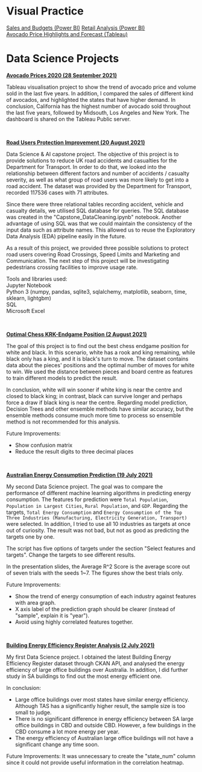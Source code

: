 # Visual Practice

[Sales and Budgets (Power BI)](https://github.com/Eric-HYL/showcase/blob/main/Visual_Practice/Sales_and_Budgets/dashboards.pdf)
[Retail Analysis (Power BI)](https://github.com/Eric-HYL/showcase/blob/main/Visual_Practice/Retail_Analysis/retail_sales_summary.pdf)  
[Avocado Price Highlights and Forecast (Tableau)](https://public.tableau.com/app/profile/eric3982/viz/Avocado_2020/Dashboard1?publish=yes)  

# Data Science Projects

**[Avocado Prices 2020 (28 September 2021)](https://public.tableau.com/app/profile/eric3982/viz/Avocado_2020/Dashboard1?publish=yes)**

Tableau visualisation project to show the trend of avocado price and volume sold in the last five years. In addition, I compared the sales of different kind of avocados, and highlighted the states that have higher demand. In conclusion, California has the highest number of avocado sold throughout the last five years, followed by Midsouth, Los Angeles and New York. The dashboard is shared on the Tableau Public server.

<br/>

**[Road Users Protection Improvement (20 August 2021)](https://github.com/Eric-HYL/showcase/blob/main/Road_Users_Protection_Improvement/Presentation.pdf)**

Data Science & AI capstone project. The objective of this project is to provide solutions to reduce UK road accidents and casualties for the Department for Transport. In order to do that, we looked into the relationship between different factors and number of accidents / casualty severity, as well as what group of road users was more likely to get into a road accident. The dataset was provided by the Department for Transport, recorded 117536 cases with 71 attributes.

Since there were three relational tables recording accident, vehicle and casualty details, we utilised SQL database for queries. The SQL database was created in the "Capstone_DataCleaning.ipynb" notebook. Another advantage of using SQL was that we could maintain the consistency of the input data such as attribute names. This allowed us to reuse the Exploratory Data Analysis (EDA) pipeline easily in the future.

As a result of this project, we provided three possible solutions to protect road users covering Road Crossings, Speed Limits and Marketing and Communication. The next step of this project will be investigating pedestrians crossing facilities to improve usage rate.

Tools and libraries used:  
Jupyter Notebook  
Python 3 (numpy, pandas, sqlite3, sqlalchemy, matplotlib, seaborn, time, sklearn, lightgbm)  
SQL  
Microsoft Excel

<br/>

**[Optimal Chess KRK-Endgame Position (2 August 2021)](https://github.com/Eric-HYL/showcase/blob/main/Optimal_Chess_KRK-Endgame_Position/presentation.pdf)**

The goal of this project is to find out the best chess endgame position for white and black. In this scenario, white has a rook and king remaining, while black only has a king, and it is black's turn to move. The dataset contains data about the pieces' positions and the optimal number of moves for white to win. We used the distance between pieces and board centre as features to train different models to predict the result.

In conclusion, white will win sooner if white king is near the centre and closed to black king; in contrast, black can survive longer and perhaps force a draw if black king is near the centre. Regarding model prediction, Decision Trees and other ensemble methods have similar accuracy, but the ensemble methods consume much more time to process so ensemble method is not recommended for this analysis.

Future Improvements:
- Show confusion matrix
- Reduce the result digits to three decimal places

<br/>

**[Australian Energy Consumption Prediction (19 July 2021)](https://github.com/Eric-HYL/showcase/blob/main/Australian_Energy_Consumption_Prediction/Presentation(pdf_for_preview).pdf)**

My second Data Science project. The goal was to compare the performance of different machine learning algorithms in predicting energy consumption. The features for prediction were `Total Population`, `Population in Largest Cities`, `Rural Population`, and `GDP`. Regarding the targets, `Total Energy Consumption` and `Energy Consumption of the Top Three Industries (Manufacturing, Electricity Generation, Transport)` were selected. In addition, I tried to use all 10 industries as targets at once out of curiosity. The result was not bad, but not as good as predicting the targets one by one.

The script has five options of targets under the section "Select features and targets". Change the targets to see different results.

In the presentation slides, the Average R^2 Score is the average score out of seven trials with the seeds 1~7. The figures show the best trials only.

Future Improvements: 
- Show the trend of energy consumption of each industry against features with area graph.
- X axis label of the prediction graph should be clearer (instead of "sample", explain it is "year").
- Avoid using highly correlated features together.

<br/>

**[Building Energy Efficiency Register Analysis (2 July 2021)](https://github.com/Eric-HYL/showcase/blob/main/Building_Energy_Efficiency_Register_Analysis/Building_Energy_Efficiency_Register_Analysis.ipynb)**

My first Data Science project. I obtained the latest Building Energy Efficiency Register dataset through CKAN API, and analysed the energy efficiency of large office buildings over Australia. In addition, I did further study in SA buildings to find out the most energy efficient one.

In conclusion:
- Large office buildings over most states have similar energy efficiency. Although TAS has a significantly higher result, the sample size is too small to judge.
- There is no significant difference in energy efficiency between SA large office buildings in CBD and outside CBD. However, a few buildings in the CBD consume a lot more energy per year.
- The energy efficiency of Australian large office buildings will not have a significant change any time soon.

Future Improvements: It was unnecessary to create the "state_num" column since it could not provide useful information in the correlation heatmap.
